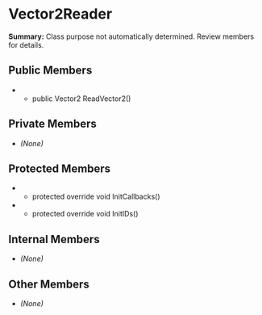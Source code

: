 # Vector2Reader

**Summary:** Class purpose not automatically determined. Review members for details.

## Public Members
- - public Vector2 ReadVector2()

## Private Members
- *(None)*

## Protected Members
- - protected override void InitCallbacks()
- - protected override void InitIDs()

## Internal Members
- *(None)*

## Other Members
- *(None)*
